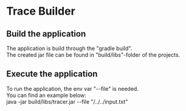 # Trace Builder

## Build the application
The application is build through the "gradle build". <br>
The created jar file can be found in "build/libs"-folder of the projects.

## Execute the application
To run the application, the env var "--file" is needed. <br>
You can find an example below:<br>
java -jar build/libs/tracer.jar --file "/../../input.txt"
